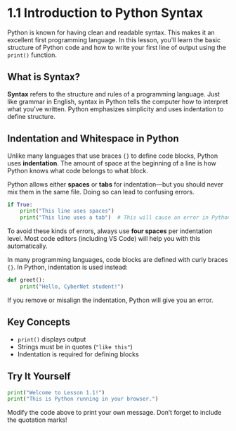 # 1.1 Introduction to Python Syntax

Python is known for having clean and readable syntax. This makes it an excellent first programming language. In this lesson, you'll learn the basic structure of Python code and how to write your first line of output using the `print()` function.

## What is Syntax?

**Syntax** refers to the structure and rules of a programming language. Just like grammar in English, syntax in Python tells the computer how to interpret what you've written. Python emphasizes simplicity and uses indentation to define structure.

## Indentation and Whitespace in Python

Unlike many languages that use braces `{}` to define code blocks, Python uses **indentation**. The amount of space at the beginning of a line is how Python knows what code belongs to what block.

Python allows either **spaces** or **tabs** for indentation—but you should never mix them in the same file. Doing so can lead to confusing errors.

```python
if True:
    print("This line uses spaces")
    print("This line uses a tab")  # This will cause an error in Python
```

To avoid these kinds of errors, always use **four spaces** per indentation level. Most code editors (including VS Code) will help you with this automatically.

In many programming languages, code blocks are defined with curly braces `{}`. In Python, indentation is used instead:

```python
def greet():
    print("Hello, CyberNet student!")
```

If you remove or misalign the indentation, Python will give you an error.

## Key Concepts

- `print()` displays output
- Strings must be in quotes (`"like this"`)
- Indentation is required for defining blocks

## Try It Yourself

```python
print("Welcome to Lesson 1.1!")
print("This is Python running in your browser.")
```

Modify the code above to print your own message. Don’t forget to include the quotation marks!
